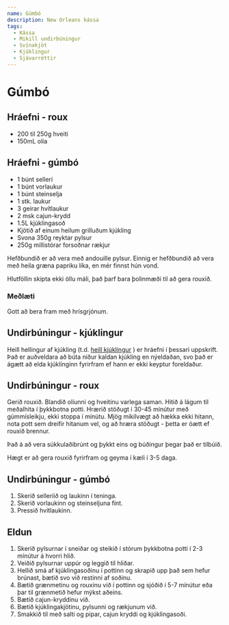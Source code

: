 ```yaml
---
name: Gúmbó
description: New Orleans kássa
tags:
  - Kássa
  - Mikill undirbúningur
  - Svínakjöt
  - Kjúklingur
  - Sjávarréttir
---
```


# Gúmbó

## Hráefni - roux

- 200 til 250g hveiti
- 150mL olía

## Hráefni - gúmbó

- 1 búnt sellerí
- 1 búnt vorlaukur
- 1 búnt steinselja
- 1 stk. laukur
- 3 geirar hvítlaukur
- 2 msk cajun-krydd
- 1.5L kjúklingasoð
- Kjötið af einum heilum grilluðum kjúkling
- Svona 350g reyktar pylsur
- 250g millistórar forsoðnar rækjur

Hefðbundið er að vera með andouille pylsur. Einnig er hefðbundið að vera með heila græna papriku líka, en mér finnst hún vond.

Hlutföllin skipta ekki öllu máli, það þarf bara þolinmæði til að gera rouxið.

### Meðlæti

Gott að bera fram með hrísgrjónum.

## Undirbúningur - kjúklingur

Heill hellingur af kjúkling (t.d. [heill kjúklingur](https://ernir.net/recipes/heill-kjuklingur) ) er hráefni í þessari uppskrift. Það er auðveldara að búta niður kaldan kjúkling en nýeldaðan, svo það er ágætt að elda kjúklinginn fyrirfram ef hann er ekki keyptur foreldaður.

## Undirbúningur - roux

Gerið rouxið. Blandið olíunni og hveitinu varlega saman. Hitið á lágum til meðalhita í þykkbotna potti. Hrærið stöðugt í 30-45 mínútur með gúmmísleikju, ekki stoppa í mínútu. Mjög mikilvægt að hækka ekki hitann, nota pott sem dreifir hitanum vel, og að hræra stöðugt - þetta er óætt ef rouxið brennur.

Það á að vera súkkulaðibrúnt og þykkt eins og búðingur þegar það er tilbúið.

Hægt er að gera rouxið fyrirfram og geyma í kæli í 3-5 daga.

## Undirbúningur - gúmbó

1. Skerið selleríið og laukinn í teninga.
2. Skerið vorlaukinn og steinseljuna fínt.
3. Pressið hvítlaukinn.

## Eldun

1. Skerið pylsurnar í sneiðar og steikið í stórum þykkbotna potti í 2-3 mínútur á hvorri hlið.
2. Veiðið pylsurnar uppúr og leggið til hliðar.
3. Hellið smá af kjúklingasoðinu í pottinn og skrapið upp það sem hefur brúnast, bætið svo við restinni af soðinu.
4. Bætið grænmetinu og rouxinu við í pottinn og sjóðið í 5-7 mínútur eða þar til grænmetið hefur mýkst aðeins.
5. Bætið cajun-kryddinu við.
6. Bætið kjúklingakjötinu, pylsunni og rækjunum við.
7. Smakkið til með salti og pipar, cajun kryddi og kjúklingasoði.
